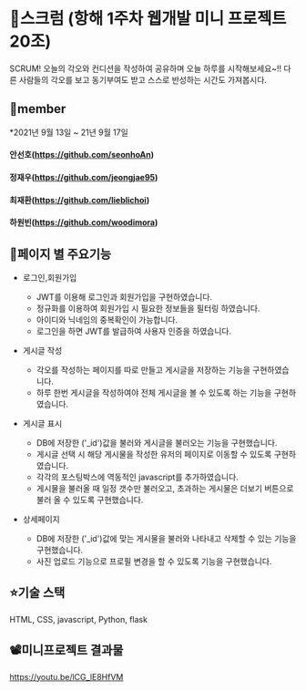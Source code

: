 # 🎯스크럼 (항해 1주차 웹개발 미니 프로젝트 20조)
SCRUM! 오늘의 각오와 컨디션을 작성하여 공유하며 오늘 하루를 시작해보세요~!!
다른 사람들의 각오를 보고 동기부여도 받고 스스로 반성하는 시간도 가져봅시다.

## 👥member
*2021년 9월 13일 ~ 21년 9월 17일
#### 안선호(https://github.com/seonhoAn)
#### 정재우(https://github.com/jeongjae95)
#### 최재환(https://github.com/lieblichoi)
#### 하원빈(https://github.com/woodimora)

## 🌊페이지 별 주요기능
- 로그인,회원가입 
  - JWT를 이용해 로그인과 회원가입을 구현하였습니다.
  - 정규화를 이용하여 회원가입 시 필요한 정보들을 필터링 하였습니다.
  - 아이디와 닉네임의 중복확인이 가능합니다.
  - 로그인을 하면 JWT를 발급하여 사용자 인증을 하였습니다.
 
- 게시글 작성
  - 각오를 작성하는 페이지를 따로 만들고 게시글을 저장하는 기능을 구현하였습니다.
  - 하루 한번 게시글을 작성하여야 전체 게시글을 볼 수 있도록 하는 기능을 구현하였습니다.

- 게시글 표시
  - DB에 저장한 ('_id')값을 불러와 게시글을 불러오는 기능을 구현했습니다.
  - 게시글 선택 시 해당 게시물을 작성한 유저의 페이지로 이동할 수 있도록 구현하였습니다.
  - 각각의 포스팅박스에 역동적인 javascript를 추가하였습니다.
  - 게시물을 불러올 때 일정 갯수만 불러오고, 초과하는 게시물은 더보기 버튼으로 불러 올 수 있도록 구현했습니다.
 
- 상세페이지
  - DB에 저장한 ('_id')값에 맞는 게시물을 불러와 나타내고 삭제할 수 있는 기능을 구현했습니다.
  - 사진 업로드 기능으로 프로필 변경을 할 수 있도록 기능을 구현했습니다.

## ⭐️기술 스택
HTML, CSS, javascript, Python, flask

## 📽미니프로젝트 결과물
https://youtu.be/lCG_lE8HfVM


